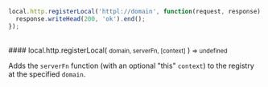 ```javascript
local.http.registerLocal('httpl://domain', function(request, response) {
  response.writeHead(200, 'ok').end();
});
```

<br/>
#### local.http.registerLocal( <small>domain, serverFn, [context]</small> ) <small>=> undefined</small>

Adds the `serverFn` function (with an optional "this" `context`) to the registry at the specified `domain`.